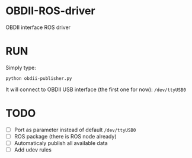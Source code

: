 # OBDII-ROS-driver
OBDII interface ROS driver

# RUN

Simply type:

```
python obdii-publisher.py
```

It will connect to OBDII USB interface (the first one for now): `/dev/ttyUSB0`

# TODO

- [ ] Port as parameter instead of default `/dev/ttyUSB0`
- [ ] ROS package (there is ROS node already)
- [ ] Automaticaly publish all available data
- [ ] Add udev rules
